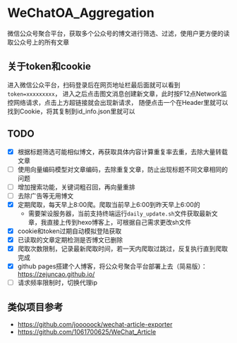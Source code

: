 # WeChatOA_Aggregation
微信公众号聚合平台，获取多个公众号的博文进行筛选、过滤，使用户更方便的读取公众号上的所有文章

## 关于token和cookie
进入微信公众平台，扫码登录后在网页地址栏最后面就可以看到`token=xxxxxxxxx`，
进入之后点击图文消息创建新文章，此时按F12点Network监控网络请求，点击上方超链接就会出现新请求，
随便点击一个在Header里就可以找到Cookie，将其复制到id_info.json里就可以

## TODO
- [x] 根据标题筛选可能相似博文，再获取具体内容计算重复率去重，去除大量转载文章
- [ ] 使用向量编码模型对文章编码，去除重复文章，防止出现标题不同文章相同的问题
- [ ] 增加搜索功能，关键词粗召回，再向量重排
- [ ] 去除广告等无用博文
- [x] 定期爬取，每天早上8:00爬。爬取当前早上6:00到昨天早上6:00的
  - 需要架设服务器，当前支持终端运行`daily_update.sh`文件获取最新文章，我直接上传到hexo博客上，可根据自己需求更改sh文件
- [x] cookie和token过期自动模拟登陆获取
- [x] 已读取的文章定期检测是否博文已删除
- [x] 爬取次数限制，记录最新爬取时间，若一天内爬取过跳过，反复执行直到爬取完成
- [x] github pages搭建个人博客，将公众号聚合平台部署上去（简易版）：https://zejuncao.github.io/
- [ ] 请求频率限制时，切换代理ip

## 类似项目参考
- https://github.com/jooooock/wechat-article-exporter
- https://github.com/1061700625/WeChat_Article